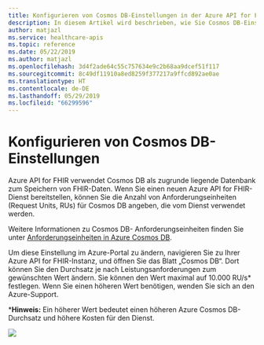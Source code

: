```yaml
---
title: Konfigurieren von Cosmos DB-Einstellungen in der Azure API for FHIR
description: In diesem Artikel wird beschrieben, wie Sie Cosmos DB-Einstellungen in Azure API for FHIR konfigurieren.
author: matjazl
ms.service: healthcare-apis
ms.topic: reference
ms.date: 05/22/2019
ms.author: matjazl
ms.openlocfilehash: 3d4f2ade64c55c757634e9c2b68aa9dcef51f117
ms.sourcegitcommit: 8c49df11910a8ed8259f377217a9ffcd892ae0ae
ms.translationtype: HT
ms.contentlocale: de-DE
ms.lasthandoff: 05/29/2019
ms.locfileid: "66299596"
---
```

# <a name="configure-cosmos-db-settings"></a>Konfigurieren von Cosmos DB-Einstellungen 

Azure API for FHIR verwendet Cosmos DB als zugrunde liegende Datenbank zum Speichern von FHIR-Daten. Wenn Sie einen neuen Azure API for FHIR-Dienst bereitstellen, können Sie die Anzahl von Anforderungseinheiten (Request Units, RUs) für Cosmos DB angeben, die vom Dienst verwendet werden.

Weitere Informationen zu Cosmos DB- Anforderungseinheiten finden Sie unter [Anforderungseinheiten in Azure Cosmos DB](https://docs.microsoft.com/azure/cosmos-db/request-units).

Um diese Einstellung im Azure-Portal zu ändern, navigieren Sie zu Ihrer Azure API for FHIR-Instanz, und öffnen Sie das Blatt „Cosmos DB“. Dort können Sie den Durchsatz je nach Leistungsanforderungen zum gewünschten Wert ändern. Sie können den Wert maximal auf 10.000 RU/s* festlegen. Wenn Sie einen höheren Wert benötigen, wenden Sie sich an den Azure-Support.

***Hinweis:** Ein höherer Wert bedeutet einen höheren Azure Cosmos DB-Durchsatz und höhere Kosten für den Dienst.

![](media/cosmosdb/cosmosdb-config.png)
